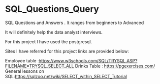 # SQL_Questions_Query
SQL Questions and Answers . It ranges from beginners to Advanced

It will definitely help the data analyst interviews.

For this project I have used the postgresql.

Sites I have referred for this project links are provided below:

Employee table :https://www.w3schools.com/SQL/TRYSQL.ASP?FILENAME=TRYSQL_SELECT_ALL
Drinks Table : https://pgexercises.com/
General lessons on SQL:https://sqlzoo.net/wiki/SELECT_within_SELECT_Tutorial
